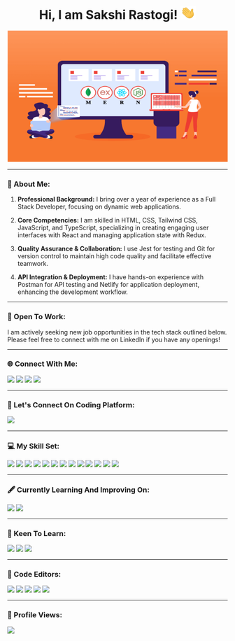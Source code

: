 <h1 align="center">Hi, I am Sakshi Rastogi! <img src="https://github.com/SakshiRastogi1302/SakshiRastogi1302/blob/main/GIFs/wave.gif" width=35px height=30px></h1>

<p align="center"><img src="https://github.com/SakshiRastogi1302/SakshiRastogi1302/blob/main/Images/Image.png" width="600px" height="300px"></p>
<hr></hr>

<!-- About Section - Introduction-->
<h3> 👧 About Me:</h3>
<p>

1. **Professional Background:** I bring over a year of experience as a Full Stack Developer, focusing on dynamic web applications.

2. **Core Competencies:** I am skilled in HTML, CSS, Tailwind CSS, JavaScript, and TypeScript, specializing in creating engaging user interfaces with React and managing application state with Redux.

3. **Quality Assurance & Collaboration:** I use Jest for testing and Git for version control to maintain high code quality and facilitate effective teamwork.

4. **API Integration & Deployment:** I have hands-on experience with Postman for API testing and Netlify for application deployment, enhancing the development workflow.
   
</p>
<hr></hr>

<!-- About Section - Introduction-->
<h3>🏢 Open To Work:</h3>
<p>I am actively seeking new job opportunities in the tech stack outlined below. Please feel free to connect with me on LinkedIn if you have any openings!</p>
<hr></hr>

<!-- Connect With Me Section -- Platforms Where People Can Connect With Me-->
<h3>🌐 Connect With Me:</h3>
<!-- LinkedIn Profile Link -->
<a href="https://linkedin.com/in/sakshi-rastogi-461813173" target="_blank"><img src="https://img.shields.io/badge/-LinkedIn-286dab?style=plastic&logo=linkedin&logoColor=white"></a>
<!-- Telegram Profile Link -->
<a href="https://t.me/Sakshi_Rastogi" target="_blank"><img src="https://img.shields.io/badge/-Telegram-4d1a7f?style=plastic&logo=Telegram&logoColor=white"></a>
<!-- Gmail Account Link -->
<a href="mailto:sakshi.rastogi1302@gmail.com" target="_blank"><img src="https://img.shields.io/badge/-Gmail-c14438?style=plastic&logo=Gmail&logoColor=white"></a>
<!-- Github Profile Link -->
<a href="https://github.com/SakshiRastogi1302/SakshiRastogi1302/issues" target="_blank"><img src="https://img.shields.io/badge/-GitHub-202020?style=plastic&logo=github&logoColor=white"></a>
<hr></hr>

<!-- Coding Platform Account Link-->
<h3>📢 Let's Connect On Coding Platform:</h3>
<a href="https://leetcode.com/Sakshi_13/" target="_blank"><img src="https://img.shields.io/badge/Leetcode-f5f122.svg?style=plastic&logo=leetcode&logoColor=orange"></a>
<hr></hr>

<!-- Skill Set Section - List Of Technologies That I Have Worked Upon-->
<h3>💻 My Skill Set:</h3>
<div>
<img src="https://img.shields.io/badge/html5-%23E34F26.svg?style=for-the-badge&logo=html5&logoColor=white">
<img src="https://img.shields.io/badge/css3-%231572B6.svg?style=for-the-badge&logo=css3&logoColor=white">
<img src="https://img.shields.io/badge/Tailwind%20CSS-f4fff6.svg?style=for-the-badge&logo=tailwind-css&logoColor=blue">
<img src="https://img.shields.io/badge/javascript-%23323330.svg?style=for-the-badge&logo=javascript&logoColor=%23F7DF1E">
<img src="https://img.shields.io/badge/typescript-%23007ACC.svg?style=for-the-badge&logo=typescript&logoColor=white">
<img src="https://img.shields.io/badge/react-%2320232a.svg?style=for-the-badge&logo=react&logoColor=%2361DAFB">
<img src="https://img.shields.io/badge/redux-%238511FA.svg?style=for-the-badge&logo=redux&logoColor=white">
<img src="https://img.shields.io/badge/java-%23ED8B00.svg?style=for-the-badge&logo=openjdk&logoColor=white">
<img src="https://img.shields.io/badge/mysql-%2300000f.svg?style=for-the-badge&logo=mysql&logoColor=white">
<img src="https://img.shields.io/badge/netlify-%25430088.svg?style=for-the-badge&logo=netlify&logoColor=white">
<img src="https://img.shields.io/badge/Postman-FF6C37?style=for-the-badge&logo=postman&logoColor=white">
<img src="https://img.shields.io/badge/Jest-8c3756.svg?style=for-the-badge&logo=jest&logoColor=white">
<img src="https://img.shields.io/badge/Git-f55e32.svg?style=for-the-badge&logo=git&logoColor=white">
</div>
<hr></hr>

<!-- Currently Learning Section -->
<h3>🖋️ Currently Learning And Improving On:</h3>
<img src="https://img.shields.io/badge/Data%20Structure%20And%20Algorithms-1eaefc.svg?style=for-the-badge&logo=openjdk&logoColor=white">
<img src="https://img.shields.io/badge/react-%2320232a.svg?style=for-the-badge&logo=react&logoColor=%2361DAFB">

<hr></hr>

<!-- Keen To Learn Section -->
<h3>🤖 Keen To Learn:</h3>
<img src="https://img.shields.io/badge/Node%20JS-0c8b02.svg?style=for-the-badge&logo=node.js&logoColor=black">
<img src="https://img.shields.io/badge/Spring%20Boot-0b000b.svg?style=for-the-badge&logo=spring-boot&logoColor=lightgreen">
<img src="https://img.shields.io/badge/mongodb-white.svg?style=for-the-badge&logo=mongodb&logoColor=yellow">
<hr></hr>

<!-- Code Editor Section - List Of Code Editors That I Have Used While Building Projects-->
<h3>📝 Code Editors:</h3>
<img src="https://img.shields.io/badge/-Visual%20Studio%20Code-222222?style=flat&logo=visualstudiocode&logoColor=blue">
<img src="https://img.shields.io/badge/-Eclipse-232c40?style=flat&logo=eclipse&logoColor=white">
<img src="https://img.shields.io/badge/-WebStorm-ffff00?style=flat&logo=webstorm&logoColor=black">
<img src="https://img.shields.io/badge/-XCode-ffffff?style=flat&logo=xcode&logoColor=blue">
<img src="https://img.shields.io/badge/-Android%20Studio-5b747d?style=flat&logo=androidstudio&logoColor=green">
<hr></hr>

<!-- My Profile Views -->
<h3>👧 Profile Views:</h3>
<img src="https://visitcount.itsvg.in/api?id=SakshiRastogi1302&icon=0&color=3">
